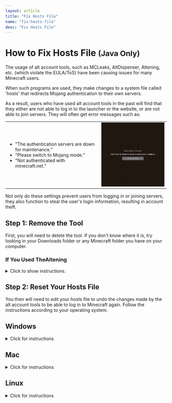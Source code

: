 ```yaml
---
layout: article
title: "Fix Hosts File"
name: "fix-hosts-file"
desc: "Fix Hosts File"
---
```


# How to Fix Hosts File <small>(Java Only)</small>

The usage of alt account tools, such as MCLeaks, AltDispenser, Altening, etc. (which violate the EULA/ToS) have been causing issues for many Minecraft users.

When such programs are used, they make changes to a system file called 'hosts' that redirects Mojang authentication to their own servers.

As a result, users who have used alt account tools in the past will find that they either are not able to log in to the launcher or the website, or are not able to join servers. They will often get error messages such as:

<table>
  <tr>
    <td>
      <ul>
        <li>"The authentication servers are down for maintenance."</li>
        <li>"Please switch to Mojang mode."</li>
        <li>"Not authenticated with minecraft.net."</li>
      </ul>
    </td>
    <td><img src="/static/images/help/hosts-file/authentication-maintenance-error.png" height=200></td>
  </tr>
</table>

Not only do these settings prevent users from logging in or joining servers, they also function to steal the user's login information, resulting in account theft.

## Step 1: Remove the Tool

First, you will need to delete the tool. If you don't know where it is, try looking in your Downloads folder or any Minecraft folder you have on your computer.

### If You Used TheAltening
<details>
  <summary>Click to show instructions.</summary>
  
  If you used TheAltening, you need to take extra steps to remove the tool completely:
  
  <table style="margin-left:25">
    <tr>
      <td><ol><li>Press <img src="/static/images/help/hosts-file/windows-key.png" height=25> and type <strong>cmd</strong>.</li></ol></td>
      <td></td>
    </tr>
    <tr>
      <td><ol start=2><li>Right click <strong>Command Prompt</strong> and click <strong>Run as Adminstrator</strong>.</li></ol></td>
      <td><img src="/static/images/help/hosts-file/startmenu-cmd-admin-alt.png"></td>
    </tr>
    <tr>
      <td><ol start=3><li>In the black window, type <code>taskkill /IM 'altening.launcher.exe" /F</code> and press enter. If it tells you that it could not find it, move on to the next step.</li></ol></td>
      <td><img src="/static/images/help/hosts-file/cmd-altening-notfound.png"></td>
    </tr>
    <tr>
      <td><ol start=4><li>Press <img src="/static/images/help/hosts-file/windows-key.png" height=25> and <strong>R</strong> at the same time. Then type `%appdata%` and press enter.</li></ol></td>
      <td><img src="/static/images/help/hosts-file/run-appdata.png"></td>
    </tr>
    <tr>
      <td><ol start=5><li>Find a folder called <strong>"Altening"</strong> and delete it.</li></ol></td>
      <td><img src="/static/images/help/hosts-file/appdata-altening.png"></td>
    </tr>
  </table>
</details>

## Step 2: Reset Your Hosts File

You then will need to edit your hosts file to undo the changes made by the alt account tools to be able to log in to Minecraft again. Follow the instructions according to your operating system.

## Windows
<details>
  <summary>Click for instructions</summary>
  
  <table>
    <tr>
      <td><ol><li>Press <img src="/static/images/help/hosts-file/windows-key.png" height=25> and <strong>R</strong> at the same time.</li></ol></td>
      <td></td>
    </tr>
    <tr>
      <td><ol start=2><li>In the Run box, copy and paste the <strong>entire</strong> command: <code>powershell -command "Start-Process notepad $env:windir\system32\drivers\etc\hosts" -Verb runas</code></li></ol></td>
      <td><img src="/static/images/help/hosts-file/run-powershell.png"></td>
    </tr>
    <tr>
      <td><ol start=3><li>A blue window will briefly appear, then a UAC window. Click <strong>Yes</strong> in the UAC window that pops up. A Notepad window should open with text.</li></ol></td>
      <td><img src="/static/images/help/hosts-file/win-hosts-initial.png"></td>
    </tr>
    <tr>
      <td><ol start=4><li>Look for 2 lines that contain the word "mojang" and delete those two lines completely.</li></ol></td>
      <td><img src="/static/images/help/hosts-file/win-hosts-edited.png"></td>
    </tr>
    <tr>
      <td><ol start=5><li>Save the notepad file (make sure Notepad does not ask you where to save the file; if that happens, start over and make sure you type the whole command in #2 above).</li></ol></td>
      <td><img src="/static/images/help/hosts-file/win-hosts-save.png"></td>
    </tr>
    <tr>
      <td><ol start=6><li>Try Minecraft again. If it works now, close Notepad.</li></ol></td>
      <td></td>
    </tr>
    <tr>
      <td><ol start=7><li>Be sure to change your Minecraft password to something strong. Also change your email's password if it is the same as your Minecraft password.</li></ol></td>
      <td></td>
    </tr>
  </table>
  
  ### Alternate Method <small>(Including Windows 7 users)</small>
  
  If the above steps don't work, usually because of the UAC window not popping up in Step #3 above or Windows 7 not having Powershell, the hosts file can be restored manually.
  
  <table>
    <tr>
      <td><ol><li>Press <img src="/static/images/help/hosts-file/windows-key.png" height=25> and <strong>R</strong> at the same time.</li></ol></td>
      <td></td>
    </tr>
    <tr>
      <td><ol start=2><li>In the Run box, type <code>%systemroot%\system32\drivers\etc</code> and press Enter.</li></ol></td>
      <td><img src="/static/images/help/hosts-file/run-etc.png"></td>
    </tr>
    <tr>
      <td><ol start=3><li>In the File Explorer window, if nothing shows up, click on <strong>View</strong> on the top, then check the bos for <strong>Show Hidden Files</strong>.</li></ol></td>
      <td><img src="/static/images/help/hosts-file/etc.png"><br><img src="/static/images/help/hosts-file/show-hidden-files.png"></td>
    </tr>
    <tr>
      <td><ol start=4><li>Hold down <strong>Ctrl</strong> while dragging the <strong>hosts</strong> file to your desktop.</li></ol></td>
      <td><img src="/static/images/help/hosts-file/copy-hosts-desktop.jpg"></td>
    </tr>
    <tr>
      <td><ol start=5><li>Double-click the hosts file on the desktop and open with Notepad.</li></ol></td>
      <td><img src="/static/images/help/hosts-file/openwith-notepad.png"></td>
    </tr>
    <tr>
      <td><ol start=6><li>Look for 2 lines containing 'mojang' and delete those two lines completely. Save and close Notepad.</li></ol></td>
      <td><img src="/static/images/help/hosts-file/win-hosts-initial.png"></td>
    </tr>
    <tr>
      <td><ol start=7><li>Look at the icon for the hosts file on your desktop. It should look like a blank sheet of paper. If it looks like a sheet of paper with lines on it, start over and be sure to follow the instructions <strong>exactly as written</strong>.</li></ol></td>
      <td><img src="/static/images/help/hosts-file/hosts-after-saving.jpg"></td>
    </tr>
    <tr>
      <td><ol start=8><li>Drag the hosts file back into the 'etc' folder. Click <strong>Replace the file...</strong> then <strong>Continue</strong> in the windows that pop up.</li></ol></td>
      <td><img src="/static/images/help/hosts-file/move-back-etc.jpg"><br><img src="/static/images/help/hosts-file/move-back-etc-replace.png"><br><img src="/static/images/help/hosts-file/move-back-etc-uac.png"></td>
    </tr>
    <tr>
      <td><ol start=9><li>Try Minecraft. If Minecraft now works, delete the hosts file from your desktop. Change your Minecraft password right away. Also change your email's password if it is the same as your Minecraft password.</li></ol></td>
      <td></td>
    </tr>
  </table>
</details>

## Mac
<details>
  <summary>Click for instructions</summary>
  
  <table>
    <tr>
      <td><ol><li>Open the Terminal:<br>
        <ul>
          <li>In the Finder, go to Applications > Utilities > Terminal.</li>
          <li>Or, in the Finder, press <strong>Cmd-Space</strong> to bring up Spotlight search, then type <strong>terminal</strong> and press Enter.</li>
        </ul></li></ol>
      </td>
      <td><img src="/static/images/help/hosts-file/mac-spotlight-terminal.png"></td>
    </tr>
    <tr>
      <td><ol start=2><li>In the Terminal, type <code>sudo nano /private/etc/hosts</code> and press Enter.</li></ol></td>
      <td><img src="/static/images/help/hosts-file/mac-terminal-nano.png"></td>
    </tr>
    <tr>
      <td><ol start=3><li>You will be prompted for your password. Type in your <strong>Mac</strong> password carefully. Nothing will show up as you type your password. Press Enter when you are done.</li></ol></td>
      <td><img src="/static/images/help/hosts-file/mac-terminal-nano-password.png"></td>
    </tr>
    <tr>
      <td><ol start=4><li>The hosts file will appear in the terminal. Use the arrow keys to navigate the file.</li></ol></td>
      <td><img src="/static/images/help/hosts-file/mac-terminal-hosts-open.png"></td>
    </tr>
    <tr>
      <td><ol start=5><li>Go down to the bottom of the file. There should be 2 lines containing "mojang."</li></ol></td>
      <td></td>
    </tr>
    <tr>
      <td><ol start=6><li>Using the arrow keys and the Backspace key, delete those two lines entirely.</li></ol></td>
      <td><img src="/static/images/help/hosts-file/mac-terminal-hosts-edited.png"></td>
    </tr>
    <tr>
  <td><ol start=7><li>Press <strong>Ctrl-O</strong> (not Cmd-O) then <strong>Enter</strong> to save the file. Leave the window open then try Minecraft again. If Minecraft is still open, close and reopen it.</li></ol></td>
      <td><img src="/static/images/help/hosts-file/mac-terminal-hosts-save.png"></td>
    </tr>
    <tr>
      <td><ol start=8><li>If Minecraft works, close the Terminal window and change your Minecraft password right away. Also change your email's password if it is the same as your Minecraft password.</li></ol></td>
      <td></td>
    </tr>
  </table>
</details>

## Linux
<details>
  <summary>Click for instructions</summary>
  
  <table>
    <tr>
      <td><ol><li>Open the Terminal:<br>
        <ul>
          <li><i>Ubuntu</i>: Press Ctrl + Alt + T</li>
          <li><i>Other Debian</i>: Open the start menu and type 'terminal' in the search bar, then click on Terminal</li>
          <li><i>Arch</i>: </li>
        </ul></li></ol>
      </td>
      <td><img src="/static/images/help/hosts-file/linux-deb-terminal.png"></td>
    </tr>
    <tr>
      <td><ol start=2><li>In the terminal, type <code>sudo nano /etc/hosts</code> and press Enter.</li></ol></td>
      <td><img src="/static/images/help/hosts-file/linux-terminal-nano.png"></td>
    </tr>
    <tr>
      <td><ol start=3><li>You will be prompted for your password. Type in your <strong>Linux user</strong> password carefully. Nothing will show up as you type your password. Press Enter when you are done.</li></ol></td>
      <td><img src="/static/images/help/hosts-file/linux-terminal-nano-password.jpg"></td>
    </tr>
    <tr>
      <td><ol start=4><li>The hosts file will appear in the terminal. Use the arrow keys to navigate the file.</li></ol></td>
      <td><img src="/static/images/help/hosts-file/linux-nano-open.jpg"></td>
    </tr>
    <tr>
      <td><ol start=5><li>Go down to the bottom of the file. There should be 2 lines containing "mojang."</li></ol></td>
      <td></td>
    </tr>
    <tr>
      <td><ol start=6><li>Using the arrow keys and the Backspace key, delete those two lines entirely.</li></ol></td>
      <td><img src="/static/images/help/hosts-file/linux-nano-edited.jpg"></td>
    </tr>
    <tr>
      <td><ol start=7><li>Press <strong>Ctrl-O</strong> then <strong>Enter</strong> to save the file. Leave the window open then try Minecraft again. If Minecraft is still open, close and reopen it.</li></ol></td>
      <td><img src="/static/images/help/hosts-file/linux-nano-save.jpg"></td>
    </tr>
    <tr>
      <td><ol start=8><li>If Minecraft works, close the Terminal window and change your Minecraft password right away. Also change your email's password if it is the same as your Minecraft password.</li></ol></td>
      <td></td>
    </tr>
  </table>
</details>
